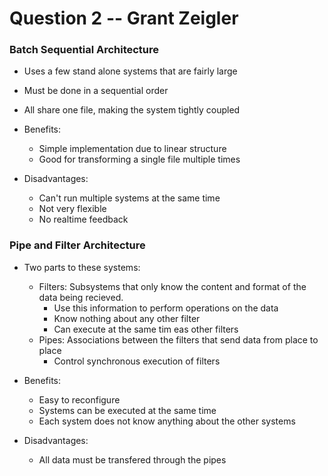 # Question 2 -- Grant Zeigler


### Batch Sequential Architecture
* Uses a few stand alone systems that are fairly large
* Must be done in a sequential order
* All share one file, making the system tightly coupled

* Benefits:
  * Simple implementation due to linear structure
  * Good for transforming a single file multiple times
* Disadvantages:
  * Can't run multiple systems at the same time
  * Not very flexible
  * No realtime feedback
  
### Pipe and Filter Architecture
* Two parts to these systems:
  * Filters: Subsystems that only know the content and format of the data being recieved.
    * Use this information to perform operations on the data
    * Know nothing about any other filter
    * Can execute at the same tim eas other filters
  * Pipes: Associations between the filters that send data from place to place 
    * Control synchronous execution of filters
  
* Benefits:
  * Easy to reconfigure
  * Systems can be executed at the same time
  * Each system does not know anything about the other systems
* Disadvantages:
  * All data must be transfered through the pipes
